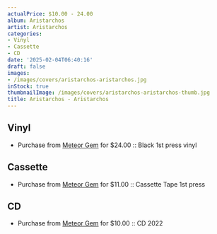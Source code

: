 ```yaml
---
actualPrice: $10.00 - 24.00
album: Aristarchos
artist: Aristarchos
categories:
- Vinyl
- Cassette
- CD
date: '2025-02-04T06:40:16'
draft: false
images:
- /images/covers/aristarchos-aristarchos.jpg
inStock: true
thumbnailImage: /images/covers/aristarchos-aristarchos-thumb.jpg
title: Aristarchos - Aristarchos
---
```


## Vinyl
* Purchase from [Meteor Gem](https://meteor-gem.com/products/aristarchos-aristarchos-lp) for $24.00 :: Black 1st press vinyl
## Cassette
* Purchase from [Meteor Gem](https://meteor-gem.com/products/aristarchos-s-t-cassette-1) for $11.00 :: Cassette Tape 1st press
## CD
* Purchase from [Meteor Gem](https://meteor-gem.com/products/aristarchos-aristarchos-cd) for $10.00 :: CD 2022

